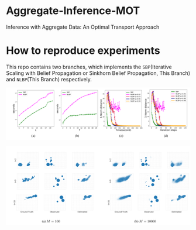 # Aggregate-Inference-MOT
Inference with Aggregate Data: An Optimal Transport Approach

# How to reproduce experiments
This repo contains two branches, which implements the `SBP`(Iterative Scaling with Belief Propagation or Sinkhorn Belief Propagation, This Branch) and `NLBP`(This Branch) respectively. 

![Comparision between SBP and NLBP](assets/comparision.png)

![Population Estimation through Wifi](assets/wifi.png)